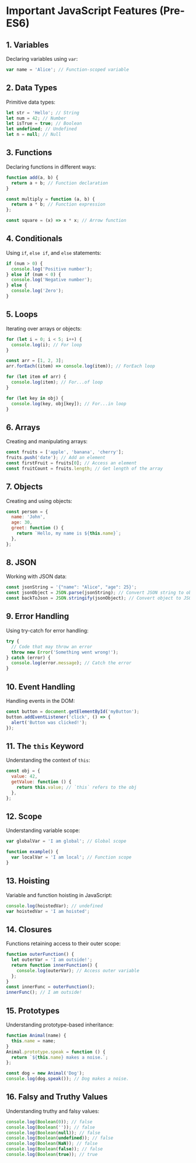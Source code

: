 # Important JavaScript Features (Pre-ES6)

## 1. Variables

Declaring variables using `var`:

```js
var name = 'Alice'; // Function-scoped variable
```

## 2. Data Types

Primitive data types:

```js
let str = 'Hello'; // String
let num = 42; // Number
let isTrue = true; // Boolean
let undefined; // Undefined
let n = null; // Null
```

## 3. Functions

Declaring functions in different ways:

```js
function add(a, b) {
  return a + b; // Function declaration
}

const multiply = function (a, b) {
  return a * b; // Function expression
};

const square = (x) => x * x; // Arrow function
```

## 4. Conditionals

Using `if`, `else if`, and `else` statements:

```js
if (num > 0) {
  console.log('Positive number');
} else if (num < 0) {
  console.log('Negative number');
} else {
  console.log('Zero');
}
```

## 5. Loops

Iterating over arrays or objects:

```js
for (let i = 0; i < 5; i++) {
  console.log(i); // For loop
}

const arr = [1, 2, 3];
arr.forEach((item) => console.log(item)); // ForEach loop

for (let item of arr) {
  console.log(item); // For...of loop
}

for (let key in obj) {
  console.log(key, obj[key]); // For...in loop
}
```

## 6. Arrays

Creating and manipulating arrays:

```js
const fruits = ['apple', 'banana', 'cherry'];
fruits.push('date'); // Add an element
const firstFruit = fruits[0]; // Access an element
const fruitCount = fruits.length; // Get length of the array
```

## 7. Objects

Creating and using objects:

```js
const person = {
  name: 'John',
  age: 30,
  greet: function () {
    return `Hello, my name is ${this.name}`;
  },
};
```

## 8. JSON

Working with JSON data:

```js
const jsonString = '{"name": "Alice", "age": 25}';
const jsonObject = JSON.parse(jsonString); // Convert JSON string to object
const backToJson = JSON.stringify(jsonObject); // Convert object to JSON string
```

## 9. Error Handling

Using try-catch for error handling:

```js
try {
  // Code that may throw an error
  throw new Error('Something went wrong!');
} catch (error) {
  console.log(error.message); // Catch the error
}
```

## 10. Event Handling

Handling events in the DOM:

```js
const button = document.getElementById('myButton');
button.addEventListener('click', () => {
  alert('Button was clicked!');
});
```

## 11. The `this` Keyword

Understanding the context of `this`:

```js
const obj = {
  value: 42,
  getValue: function () {
    return this.value; // `this` refers to the obj
  },
};
```

## 12. Scope

Understanding variable scope:

```js
var globalVar = 'I am global'; // Global scope

function example() {
  var localVar = 'I am local'; // Function scope
}
```

## 13. Hoisting

Variable and function hoisting in JavaScript:

```js
console.log(hoistedVar); // undefined
var hoistedVar = 'I am hoisted';
```

## 14. Closures

Functions retaining access to their outer scope:

```js
function outerFunction() {
  let outerVar = 'I am outside!';
  return function innerFunction() {
    console.log(outerVar); // Access outer variable
  };
}
const innerFunc = outerFunction();
innerFunc(); // I am outside!
```

## 15. Prototypes

Understanding prototype-based inheritance:

```js
function Animal(name) {
  this.name = name;
}
Animal.prototype.speak = function () {
  return `${this.name} makes a noise.`;
};

const dog = new Animal('Dog');
console.log(dog.speak()); // Dog makes a noise.
```

## 16. Falsy and Truthy Values

Understanding truthy and falsy values:

```js
console.log(Boolean(0)); // false
console.log(Boolean('')); // false
console.log(Boolean(null)); // false
console.log(Boolean(undefined)); // false
console.log(Boolean(NaN)); // false
console.log(Boolean(false)); // false
console.log(Boolean(true)); // true
```
